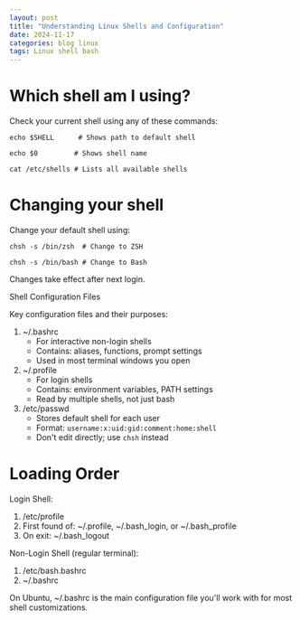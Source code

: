 ```yaml
---
layout: post
title: "Understanding Linux Shells and Configuration"
date: 2024-11-17
categories: blog linux
tags: Linux shell bash
---
```

# Which shell am I using?


Check your current shell using any of these commands:

```
echo $SHELL      # Shows path to default shell

echo $0         # Shows shell name

cat /etc/shells # Lists all available shells
```

# Changing your shell


Change your default shell using:

```
chsh -s /bin/zsh  # Change to ZSH

chsh -s /bin/bash # Change to Bash
```
Changes take effect after next login.

Shell Configuration Files


Key configuration files and their purposes:
1. ~/.bashrc
	- For interactive non-login shells
	- Contains: aliases, functions, prompt settings
	- Used in most terminal windows you open
2. ~/.profile
	- For login shells
	- Contains: environment variables, PATH settings
	- Read by multiple shells, not just bash
3. /etc/passwd
	- Stores default shell for each user
	- Format: `username:x:uid:gid:comment:home:shell`
	- Don't edit directly; use `chsh` instead

# Loading Order


Login Shell:
1. /etc/profile
2. First found of: ~/.profile, ~/.bash_login, or ~/.bash_profile
3. On exit: ~/.bash_logout

Non-Login Shell (regular terminal):
1. /etc/bash.bashrc
2. ~/.bashrc

On Ubuntu, ~/.bashrc is the main configuration file you'll work with for most shell customizations.